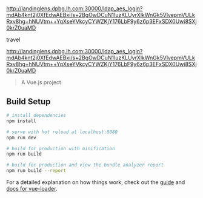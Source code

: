 # 

http://landinglens.dpbg.lh.com:30000/ldap_aes_login?mdAb4knt2j0XfEdwAEBxi/s+2BgOwDCuN1IuzKLUyrXlkWnGk5VlvepmVULkRxv8hg+hNUVtm++YqXseYVkcyCYWZKjY176LbF9y6z6p3EFxSDX0Uwi8SXj0krZ0uaMD

travel

http://landinglens.dpbg.lh.com:30000/ldap_aes_login?mdAb4knt2j0XfEdwAEBxi/s+2BgOwDCuN1IuzKLUyrXlkWnGk5VlvepmVULkRxv8hg+hNUVtm++YqXseYVkcyCYWZKjY176LbF9y6z6p3EFxSDX0Uwi8SXj0krZ0uaMD

> A Vue.js project

## Build Setup

``` bash
# install dependencies
npm install

# serve with hot reload at localhost:8080
npm run dev

# build for production with minification
npm run build

# build for production and view the bundle analyzer report
npm run build --report
```

For a detailed explanation on how things work, check out the [guide](http://vuejs-templates.github.io/webpack/) and [docs for vue-loader](http://vuejs.github.io/vue-loader).
